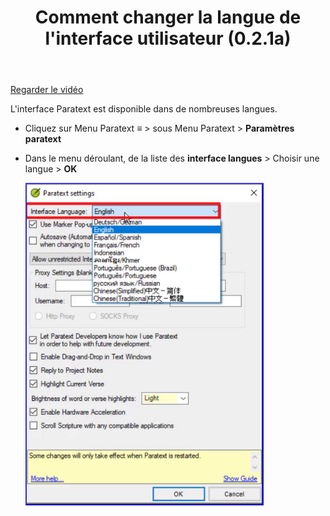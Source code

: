 ﻿---
title: Comment changer la langue de l'interface utilisateur (0.2.1a)
---

[Regarder le vidéo](https://vimeopro.com/lingtransoft/paratext9fr/video/410254311)

L'interface Paratext est disponible dans de nombreuses langues.

-   Cliquez sur Menu Paratext **≡** \> sous Menu Paratext \> **Paramètres paratext**
-   Dans le menu déroulant, de la liste des **interface langues** \> Choisir une langue \> **OK**

    ![](../media/b758b2b17d83be3583c84cccf83320a8.png)

